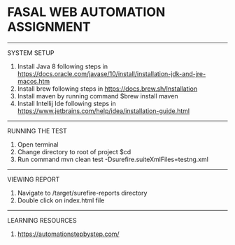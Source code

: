 # FASAL WEB AUTOMATION ASSIGNMENT


****************************************************************************
SYSTEM SETUP

1. Install Java 8 following steps in https://docs.oracle.com/javase/10/install/installation-jdk-and-jre-macos.htm
2. Install brew following steps in https://docs.brew.sh/Installation
3. Install maven by running command $brew install maven
4. Install Intellij Ide following steps in https://www.jetbrains.com/help/idea/installation-guide.html

****************************************************************************
RUNNING THE TEST

1. Open terminal
2. Change directory to root of project $cd <path-here>
3. Run command mvn clean test -Dsurefire.suiteXmlFiles=testng.xml

****************************************************************************
VIEWING REPORT

1. Navigate to /target/surefire-reports directory
2. Double click on index.html file

****************************************************************************
LEARNING RESOURCES

1. https://automationstepbystep.com/
